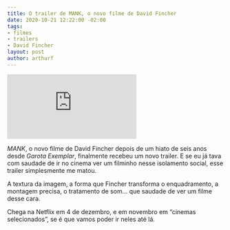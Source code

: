 ```yaml
---
title: O trailer de MANK, o novo filme de David Fincher
date: 2020-10-21 12:22:00 -02:00
tags:
- filmes
- trailers
- David Fincher
layout: post
author: arthurf
---
```


<iframe class="full-width" src="https://www.youtube.com/embed/vuKEg9qgDOc" frameborder="0" allow="accelerometer; autoplay; clipboard-write; encrypted-media; gyroscope; picture-in-picture" allowfullscreen></iframe>

*MANK*, o novo filme de David Fincher depois de um hiato de seis anos desde *Garota Exemplar*, finalmente recebeu um novo trailer. E se eu já tava com saudade de ir no cinema ver um filminho nesse isolamento social, esse trailer simplesmente me matou.

A textura da imagem, a forma que Fincher transforma o enquadramento, a montagem precisa, o tratamento de som… que saudade de ver um filme desse cara.

Chega na Netflix em 4 de dezembro, e em novembro em “cinemas selecionados”, se é que vamos poder ir neles até lá.

